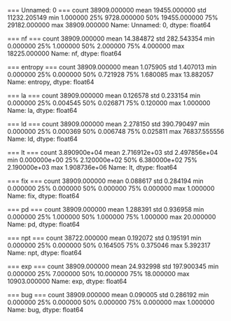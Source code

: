 
=== Unnamed: 0 ===
count    38909.000000
mean     19455.000000
std      11232.205149
min          1.000000
25%       9728.000000
50%      19455.000000
75%      29182.000000
max      38909.000000
Name: Unnamed: 0, dtype: float64

=== nf ===
count    38909.000000
mean        14.384872
std        282.543354
min          0.000000
25%          1.000000
50%          2.000000
75%          4.000000
max      18225.000000
Name: nf, dtype: float64

=== entropy ===
count    38909.000000
mean         1.075905
std          1.407013
min          0.000000
25%          0.000000
50%          0.721928
75%          1.680085
max         13.882057
Name: entropy, dtype: float64

=== la ===
count    38909.000000
mean         0.126578
std          0.233154
min          0.000000
25%          0.004545
50%          0.026871
75%          0.120000
max          1.000000
Name: la, dtype: float64

=== ld ===
count    38909.000000
mean         2.278150
std        390.790497
min          0.000000
25%          0.000369
50%          0.006748
75%          0.025811
max      76837.555556
Name: ld, dtype: float64

=== lt ===
count    3.890900e+04
mean     2.716912e+03
std      2.497856e+04
min      0.000000e+00
25%      2.120000e+02
50%      6.380000e+02
75%      2.190000e+03
max      1.908736e+06
Name: lt, dtype: float64

=== fix ===
count    38909.000000
mean         0.088617
std          0.284194
min          0.000000
25%          0.000000
50%          0.000000
75%          0.000000
max          1.000000
Name: fix, dtype: float64

=== pd ===
count    38909.000000
mean         1.288391
std          0.936958
min          0.000000
25%          1.000000
50%          1.000000
75%          1.000000
max         20.000000
Name: pd, dtype: float64

=== npt ===
count    38722.000000
mean         0.192072
std          0.195191
min          0.000000
25%          0.000000
50%          0.164505
75%          0.375046
max          5.392317
Name: npt, dtype: float64

=== exp ===
count    38909.000000
mean        24.932998
std        197.900345
min          0.000000
25%          7.000000
50%         10.000000
75%         18.000000
max      10903.000000
Name: exp, dtype: float64

=== bug ===
count    38909.000000
mean         0.090005
std          0.286192
min          0.000000
25%          0.000000
50%          0.000000
75%          0.000000
max          1.000000
Name: bug, dtype: float64

